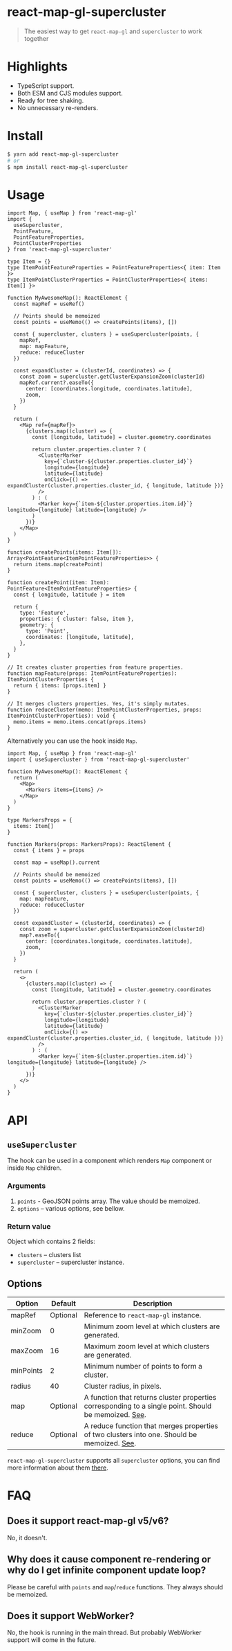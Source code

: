 # react-map-gl-supercluster

> The easiest way to get `react-map-gl` and `supercluster` to work together

# Highlights

- TypeScript support.
- Both ESM and CJS modules support.
- Ready for tree shaking.
- No unnecessary re-renders.

# Install

```bash
$ yarn add react-map-gl-supercluster
# or
$ npm install react-map-gl-supercluster
```

# Usage

```tsx
import Map, { useMap } from 'react-map-gl'
import {
  useSupercluster,
  PointFeature,
  PointFeatureProperties,
  PointClusterProperties
} from 'react-map-gl-supercluster'

type Item = {}
type ItemPointFeatureProperties = PointFeatureProperties<{ item: Item }>
type ItemPointClusterProperties = PointClusterProperties<{ items: Item[] }>

function MyAwesomeMap(): ReactElement {
  const mapRef = useRef()

  // Points should be memoized
  const points = useMemo(() => createPoints(items), [])

  const { supercluster, clusters } = useSupercluster(points, {
    mapRef,
    map: mapFeature,
    reduce: reduceCluster
  })

  const expandCluster = (clusterId, coordinates) => {
    const zoom = supercluster.getClusterExpansionZoom(clusterId)
    mapRef.current?.easeTo({
      center: [coordinates.longitude, coordinates.latitude],
      zoom,
    })
  }

  return (
    <Map ref={mapRef}>
      {clusters.map((cluster) => {
        const [longitude, latitude] = cluster.geometry.coordinates

        return cluster.properties.cluster ? (
          <ClusterMarker
            key={`cluster-${cluster.properties.cluster_id}`}
            longitude={longitude}
            latitude={latitude}
            onClick={() => expandCluster(cluster.properties.cluster_id, { longitude, latitude })}
          />
        ) : (
          <Marker key={`item-${cluster.properties.item.id}`} longitude={longitude} latitude={longitude} />
        )
      })}
    </Map>
  )
}

function createPoints(items: Item[]): Array<PointFeature<ItemPointFeatureProperties>> {
  return items.map(createPoint)
}

function createPoint(item: Item): PointFeature<ItemPointFeatureProperties> {
  const { longitude, latitude } = item

  return {
    type: 'Feature',
    properties: { cluster: false, item },
    geometry: {
      type: 'Point',
      coordinates: [longitude, latitude],
    },
  }
}

// It creates cluster properties from feature properties.
function mapFeature(props: ItemPointFeatureProperties): ItemPointClusterProperties {
  return { items: [props.item] }
}

// It merges clusters properties. Yes, it's simply mutates.
function reduceCluster(memo: ItemPointClusterProperties, props: ItemPointClusterProperties): void {
  memo.items = memo.items.concat(props.items)
}
```

Alternatively you can use the hook inside `Map`.

```tsx
import Map, { useMap } from 'react-map-gl'
import { useSupercluster } from 'react-map-gl-supercluster'

function MyAwesomeMap(): ReactElement {
  return (
    <Map>
      <Markers items={items} />
    </Map>
  )
}

type MarkersProps = {
  items: Item[]
}

function Markers(props: MarkersProps): ReactElement {
  const { items } = props

  const map = useMap().current

  // Points should be memoized
  const points = useMemo(() => createPoints(items), [])

  const { supercluster, clusters } = useSupercluster(points, {
    map: mapFeature,
    reduce: reduceCluster
  })

  const expandCluster = (clusterId, coordinates) => {
    const zoom = supercluster.getClusterExpansionZoom(clusterId)
    map?.easeTo({
      center: [coordinates.longitude, coordinates.latitude],
      zoom,
    })
  }

  return (
    <>
      {clusters.map((cluster) => {
        const [longitude, latitude] = cluster.geometry.coordinates

        return cluster.properties.cluster ? (
          <ClusterMarker
            key={`cluster-${cluster.properties.cluster_id}`}
            longitude={longitude}
            latitude={latitude}
            onClick={() => expandCluster(cluster.properties.cluster_id, { longitude, latitude })}
          />
        ) : (
          <Marker key={`item-${cluster.properties.item.id}`} longitude={longitude} latitude={longitude} />
        )
      })}
    </>
  )
}
```

# API

## `useSupercluster`

The hook can be used in a component which renders `Map` component or inside `Map` children.

### Arguments

1. `points` - GeoJSON points array. The value should be memoized.
2. `options` – various options, see bellow.

### Return value

Object which contains 2 fields:
- `clusters` – clusters list
- `supercluster` – supercluster instance.

## Options

| Option    | Default  | Description                                                                                                                                                                                   |
| --------- | -------- | --------------------------------------------------------------------------------------------------------------------------------------------------------------------------------------------- |
| mapRef    | Optional | Reference to `react-map-gl` instance.                                                                                                                                                         |
| minZoom   | 0        | Minimum zoom level at which clusters are generated.                                                                                                                                           |
| maxZoom   | 16       | Maximum zoom level at which clusters are generated.                                                                                                                                           |
| minPoints | 2        | Minimum number of points to form a cluster.                                                                                                                                                   |
| radius    | 40       | Cluster radius, in pixels.                                                                                                                                                                    |
| map       | Optional | A function that returns cluster properties corresponding to a single point. Should be memoized. [See](https://github.com/mapbox/supercluster/blob/main/README.md#property-mapreduce-options). |
| reduce    | Optional | A reduce function that merges properties of two clusters into one. Should be memoized. [See](https://github.com/mapbox/supercluster/blob/main/README.md#property-mapreduce-options).          |

`react-map-gl-supercluster` supports all `supercluster` options, you can find more information about them [there](https://github.com/mapbox/supercluster#options).

# FAQ

## Does it support react-map-gl v5/v6?

No, it doesn't.

## Why does it cause component re-rendering or why do I get infinite component update loop?

Please be careful with `points` and `map`/`reduce` functions. They always should be memoized.

## Does it support WebWorker?

No, the hook is running in the main thread. But probably WebWorker support will come in the future.
